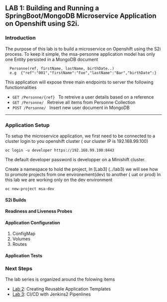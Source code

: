 ## LAB 1:  Building and Running a SpringBoot/MongoDB Microservice Application on Openshift using S2i. 


### Introduction
The purpose of this lab is to build a microservice on Openshift using the S2i process.
To keep it simple, the  msa-personne application model has only one Entity persisted in a MongoDB document 

``` 
  Personne(ref, firstName, lastName, birthDate..)
  e.g  {"ref":"001","firstName":"Foo","lastName":"Bar","birthDate":} 
```

This application will expose three main endpoints to server the following functionnalities
*  ```GET /Personne/{ref} ```   To retreive a user details based on a reference
*  ```GET /Personne/ ```        Retreive all items from Personne Collection
*  ```POST /Personne/ ```       Insert new user document in MongoDB 

---
### Application Setup
To setup the microservice application, we first need to be connected to a cluster 
login to you openshift cluster ( our cluster IP is 192.168.99.100)
```
oc login -u developer https://192.168.99.100:8443
```
The default developer password is developper on a Minishift cluster.

Create a namespace to hold the project, In  [Lab3] (../lab3) we will see how to promote projects from one environement(dev) to another ( uat or prod)
In this lab we are working only on the dev environment

```
oc new-project msa-dev
```

#### S2i Builds

#### Readiness and Liveness Probes


#### Application Configuration

1. ConfigMap
2. Volumes
3. Routes


#### Application Tests



### Next Steps

The lab series is organized around the folowing items

* [Lab 2](../lab2/): Creating Reusable Application Templates
* [Lab 3](../lab3/): CI/CD with Jenkins2  Pipenlines

